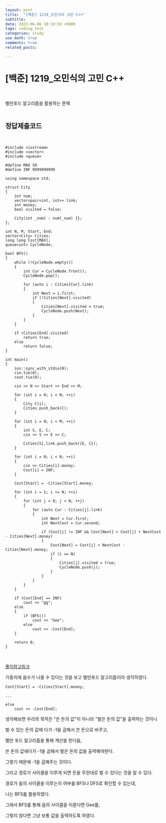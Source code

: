 ```yaml
---
layout: post
title:  "[백준] 1219_오민식의 고민 C++"
subtitle:   
date: 2023-06-06 10:19:59 +0900
tags: coding_test
categories: study
use_math: true
comments: true
related_posts:

---
```


# [백준] 1219_오민식의 고민 C++<br/>
<br/>

벨만포드 알고리즘을 활용하는 문제<br/>
<br/>

## 정답제출코드<br/>
<br/>

```
#include <iostream>
#include <vector>
#include <queue>

#define MAX 50
#define INF 9999999999

using namespace std;

struct City
{
    int num;
    vector<pair<int, int>> link;
    int money;
    bool visited = false;

    City(int _num) : num(_num) {};
};

int N, M, Start, End;
vector<City> Cities;
long long Cost[MAX];
queue<int> CycleNode;

bool BFS()
{
    while (!CycleNode.empty())
    {
        int Cur = CycleNode.front();
        CycleNode.pop();

        for (auto i : Cities[Cur].link)
        {
            int Next = i.first;
            if (!Cities[Next].visited)
            {
                Cities[Next].visited = true;
                CycleNode.push(Next);
            }
        }
    }

    if (Cities[End].visited)
        return true;
    else
        return false;
}

int main()
{
    ios::sync_with_stdio(0);
    cin.tie(0);
    cout.tie(0);

    cin >> N >> Start >> End >> M;

    for (int i = 0; i < N; ++i)
    {
        City C(i);
        Cities.push_back(C);
    }

    for (int i = 0; i < M; ++i)
    {
        int S, E, C;
        cin >> S >> E >> C;

        Cities[S].link.push_back({E, C});
    }

    for (int i = 0; i < N; ++i)
    {
        cin >> Cities[i].money;
        Cost[i] = INF;
    }

    Cost[Start] = -Cities[Start].money;

    for (int i = 1; i <= N; ++i)
    {
        for (int j = 0; j < N; ++j)
        {
            for (auto Cur : Cities[j].link)
            {
                int Next = Cur.first;
                int NextCost = Cur.second;

                if (Cost[j] != INF && Cost[Next] > Cost[j] + NextCost - Cities[Next].money)
                {
                    Cost[Next] = Cost[j] + NextCost - Cities[Next].money;
                    if (i == N)
                    {
                        Cities[j].visited = true;
                        CycleNode.push(j);
                    }
                }
            }
        }
    }

    if (Cost[End] == INF)
        cout << "gg";
    else
    {
        if (BFS())
            cout << "Gee";
        else
            cout << -Cost[End];
    }

    return 0;
}
```
<br/>

[풀이참고링크](https://velog.io/@jdja2004/%EB%B0%B1%EC%A4%80-1219%EB%B2%88-%EC%98%A4%EB%AF%BC%EC%8B%9D%EC%9D%98-%EA%B3%A0%EB%AF%BC-C)<br/>

가중치에 음수가 나올 수 있다는 것을 보고 벨만포드 알고리즘이라 생각하였다.<br/>

```
Cost[Start] = -Cities[Start].money;

...

else
    cout << -Cost[End];
```

생각해보면 우리의 목적은 "쓴 돈의 값"이 아니라 "벌은 돈의 값"을 출력하는 것이니<br/>

벌 수 있는 돈의 값에 다가 -1을 곱해서 쓴 돈으로 바꾸고,<br/>

벨만 포드 알고리즘을 통해 계산을 한다음,<br/>

쓴 돈의 값에다가 -1을 곱해서 벌은 돈의 값을 출력해야한다.<br/>

그렇기 때문에 -1을 곱해주는 것이다.<br/>

그리고 경로가 사이클을 이루게 되면 돈을 무한대로 벌 수 있다는 것을 알 수 있다.<br/>

경로가 음의 사이클을 이루는지 여부를 BFS나 DFS로 확인할 수 있는데,<br/>

나는 BFS를 활용하였다.<br/>

그래서 BFS를 통해 음의 사이클을 이룬다면 Gee를,<br/>

그렇지 않다면 그냥 보통 값을 출력하도록 하였다.<br/>